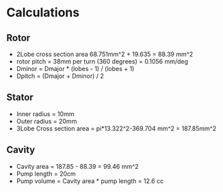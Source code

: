 # Calculations

## Rotor
* 2Lobe cross section area 68.751mm^2 + 19.635 = 88.39 mm^2
* rotor pitch = 38mm per turn (360 degrees) = 0.1056 mm/deg 
* Dminor = Dmajor * (lobes - 1) / (lobes + 1)
* Dpitch = (Dmajor + Dminor) / 2 


## Stator
* Inner radius = 10mm
* Outer radius = 20mm
* 3Lobe Cross section area = pi*13.322^2-369.704 mm^2 = 187.85mm^2
 
## Cavity
* Cavity area = 187.85 - 88.39 = 99.46 mm^2
* Pump length = 20cm
* Pump volume = Cavity area * pump length = 12.6 cc

